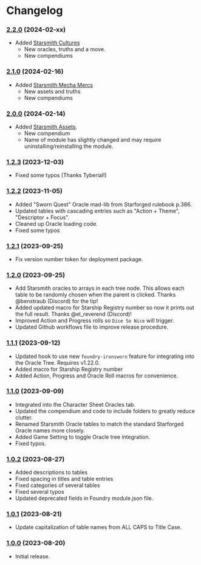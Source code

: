 # Changelog

### [2.2.0](https://github.com/jendave/starsmith-compendiums/commits/main) (2024-02-xx)

* Added [Starsmith Cultures](https://preview.drivethrurpg.com/en/product/436860/starsmith-cultures)
  * New oracles, truths and a move.
  * New compendiums

### [2.1.0](https://github.com/jendave/starsmith-compendiums/commits/main) (2024-02-16)

* Added [Starsmith Mecha Mercs](https://preview.drivethrurpg.com/en/product/421157/starsmith-mecha-mercs)
  * New assets and truths
  * New compendiums

### [2.0.0](https://github.com/jendave/starsmith-compendiums/commits/main) (2024-02-14)

* Added [Starsmith Assets](https://preview.drivethrurpg.com/en/product/429227/starsmith-assets).
  * New compendium
  * Name of module has slightly changed and may require uninstalling/reinstalling the module.

### [1.2.3](https://github.com/jendave/starsmith-compendiums/commits/main) (2023-12-03)

* Fixed some typos (Thanks Tyberial!)

### [1.2.2](https://github.com/jendave/starsmith-compendiums/commits/main) (2023-11-05)

* Added "Sworn Quest" Oracle mad-lib from Starforged rulebook p.386.
* Updated tables with cascading entries such as "Action + Theme", "Descriptor + Focus".
* Cleaned up Oracle loading code. 
* Fixed some typos

### [1.2.1](https://github.com/jendave/starsmith-compendiums/commits/main) (2023-09-25)

* Fix version number token for deployment package.

### [1.2.0](https://github.com/jendave/starsmith-compendiums/commits/main) (2023-09-25)

* Add Starsmith oracles to arrays in each tree node. This allows each table to be randomly chosen when the parent is clicked. Thanks @benstraub (Discord) for the tip!
* Added updated macro for Starship Registry number so now it prints out the full result.  Thanks @el_reverend (Discord)!
* Improved Action and Progress rolls so `Dice So Nice` will trigger.
* Updated Github workflows file to improve release procedure.

### [1.1.1](https://github.com/jendave/starsmith-compendiums/commits/main) (2023-09-12)

* Updated hook to use new `foundry-ironsworn` feature for integrating into the Oracle Tree. Requires v1.22.0.
* Added macro for Starship Registry number
* Added Action, Progress and Oracle Roll macros for convenience.

### [1.1.0](https://github.com/jendave/starsmith-compendiums/commits/main) (2023-09-09)

* Integrated into the Character Sheet Oracles tab.
* Updated the compendium and code to include folders to greatly reduce clutter.
* Renamed Starsmith Oracle tables to match the standard Starforged Oracle names more closely.
* Added Game Setting to toggle Oracle tree integration.
* Fixed typos.

### [1.0.2](https://github.com/jendave/starsmith-compendiums/commits/main) (2023-08-27)

* Added descriptions to tables
* Fixed spacing in titles and table entries
* Fixed categories of several tables
* Fixed several typos
* Updated deprecated fields in Foundry module.json file.

### [1.0.1](https://github.com/jendave/starsmith-compendiums/commits/main) (2023-08-21)

* Update capitalization of table names from ALL CAPS to Title Case.

### [1.0.0](https://github.com/jendave/starsmith-compendiums/commits/main) (2023-08-20)

* Initial release.
